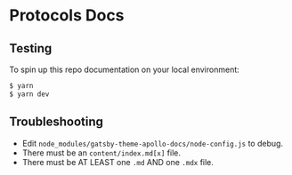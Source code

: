 # Protocols Docs

## Testing

To spin up this repo documentation on your local environment:

```bash
$ yarn
$ yarn dev
```

## Troubleshooting

- Edit `node_modules/gatsby-theme-apollo-docs/node-config.js` to debug.
- There must be an `content/index.md[x]` file.
- There must be AT LEAST one `.md` AND one `.mdx` file.
